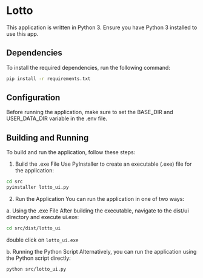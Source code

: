 # Lotto

This application is written in Python 3. Ensure you have Python 3 installed to use this app.

## Dependencies
To install the required dependencies, run the following command:

```bash
pip install -r requirements.txt
```
## Configuration
Before running the application, make sure to set the BASE_DIR and USER_DATA_DIR variable in the .env file.

## Building and Running
To build and run the application, follow these steps:

1. Build the .exe File
Use PyInstaller to create an executable (.exe) file for the application:
```bash
cd src
pyinstaller lotto_ui.py
```

2. Run the Application
You can run the application in one of two ways:

a. Using the .exe File
After building the executable, navigate to the dist/ui directory and execute ui.exe:
```bash
cd src/dist/lotto_ui
```
double click on `lotto_ui.exe`

b. Running the Python Script
Alternatively, you can run the application using the Python script directly:
```bash
python src/lotto_ui.py
```

